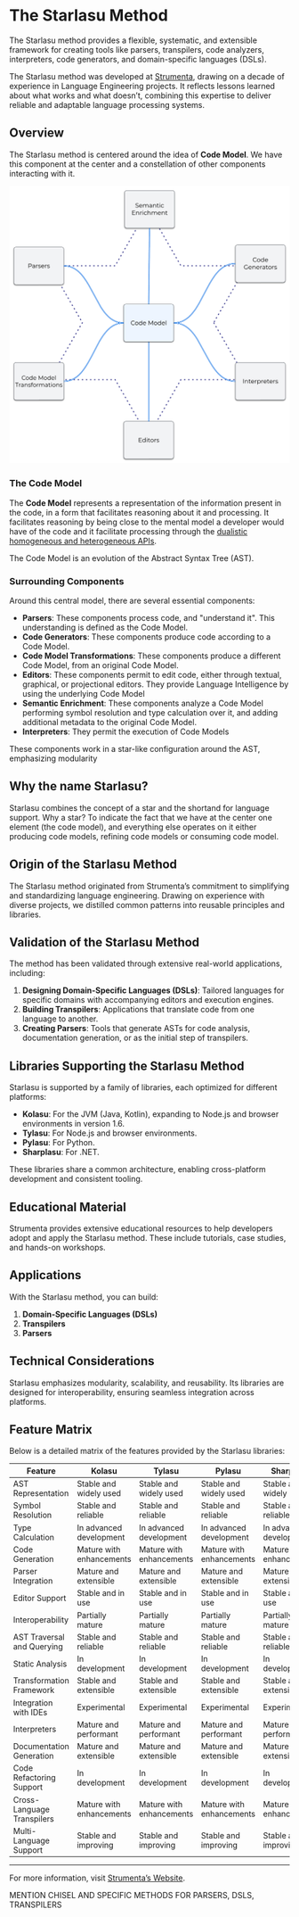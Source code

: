 
# The Starlasu Method

The Starlasu method provides a flexible, systematic, and extensible framework for creating tools like parsers, 
transpilers, code analyzers, interpreters, code generators, and domain-specific languages (DSLs). 

The Starlasu method was developed at [Strumenta](https://strumenta.com), drawing on a decade of experience in Language 
Engineering projects. 
It reflects lessons learned about what works and what doesn’t, 
combining this expertise to deliver reliable and adaptable language processing systems.

## Overview

The Starlasu method is centered around the idea of **Code Model**. 
We have this component at the center and a constellation of other components interacting with it.

![Overview of the Starlasu Approach](../images/StarlasuOverview.png)

### The Code Model
The **Code Model** represents a representation of the information present in the code, in a form that facilitates
reasoning about it and processing. It facilitates reasoning by being close to the mental model a developer would 
have of the code and it facilitate processing through the [dualistic homogeneous and heterogeneous APIs](DualCodeModelAPIs.md).

The Code Model is an evolution of the Abstract Syntax Tree (AST).

### Surrounding Components
Around this central model, there are several essential components:
- **Parsers**: These components process code, and "understand it". This understanding is defined as the Code Model.
- **Code Generators**: These components produce code according to a Code Model.
- **Code Model Transformations**: These components produce a different Code Model, from an original Code Model.
- **Editors**: These components permit to edit code, either through textual, graphical, or projectional editors. 
They provide Language Intelligence by using the underlying Code Model
- **Semantic Enrichment**: These components analyze a Code Model performing symbol resolution and type calculation over it,
 and adding additional metadata to the original Code Model. 
- **Interpreters**: They permit the execution of Code Models

These components work in a star-like configuration around the AST, emphasizing modularity

## Why the name Starlasu?

Starlasu combines the concept of a star and the shortand for language support. Why a star? To indicate the fact that we 
have at the center one element (the code model), and everything else operates on it either producing code models, 
refining code models or consuming code model.


## Origin of the Starlasu Method
The Starlasu method originated from Strumenta’s commitment to simplifying and standardizing language engineering. Drawing on experience with diverse projects, we distilled common patterns into reusable principles and libraries.

## Validation of the Starlasu Method
The method has been validated through extensive real-world applications, including:
1. **Designing Domain-Specific Languages (DSLs)**: Tailored languages for specific domains with accompanying editors and execution engines.
2. **Building Transpilers**: Applications that translate code from one language to another.
3. **Creating Parsers**: Tools that generate ASTs for code analysis, documentation generation, or as the initial step of transpilers.

## Libraries Supporting the Starlasu Method
Starlasu is supported by a family of libraries, each optimized for different platforms:
- **Kolasu**: For the JVM (Java, Kotlin), expanding to Node.js and browser environments in version 1.6.
- **Tylasu**: For Node.js and browser environments.
- **Pylasu**: For Python.
- **Sharplasu**: For .NET.

These libraries share a common architecture, enabling cross-platform development and consistent tooling.

## Educational Material
Strumenta provides extensive educational resources to help developers adopt and apply the Starlasu method. These include tutorials, case studies, and hands-on workshops.

## Applications
With the Starlasu method, you can build:
1. **Domain-Specific Languages (DSLs)**
2. **Transpilers**
3. **Parsers**

## Technical Considerations
Starlasu emphasizes modularity, scalability, and reusability. Its libraries are designed for interoperability, ensuring seamless integration across platforms.

## Feature Matrix
Below is a detailed matrix of the features provided by the Starlasu libraries:

| Feature                    | Kolasu                   | Tylasu                   | Pylasu                   | Sharplasu                |
|----------------------------|--------------------------|--------------------------|--------------------------|--------------------------|
| AST Representation         | Stable and widely used   | Stable and widely used   | Stable and widely used   | Stable and widely used   |
| Symbol Resolution          | Stable and reliable      | Stable and reliable      | Stable and reliable      | Stable and reliable      |
| Type Calculation           | In advanced development  | In advanced development  | In advanced development  | In advanced development  |
| Code Generation            | Mature with enhancements | Mature with enhancements | Mature with enhancements | Mature with enhancements |
| Parser Integration         | Mature and extensible    | Mature and extensible    | Mature and extensible    | Mature and extensible    |
| Editor Support             | Stable and in use        | Stable and in use        | Stable and in use        | Stable and in use        |
| Interoperability           | Partially mature         | Partially mature         | Partially mature         | Partially mature         |
| AST Traversal and Querying | Stable and reliable      | Stable and reliable      | Stable and reliable      | Stable and reliable      |
| Static Analysis            | In development           | In development           | In development           | In development           |
| Transformation Framework   | Stable and extensible    | Stable and extensible    | Stable and extensible    | Stable and extensible    |
| Integration with IDEs      | Experimental             | Experimental             | Experimental             | Experimental             |
| Interpreters               | Mature and performant    | Mature and performant    | Mature and performant    | Mature and performant    |
| Documentation Generation   | Mature and extensible    | Mature and extensible    | Mature and extensible    | Mature and extensible    |
| Code Refactoring Support   | In development           | In development           | In development           | In development           |
| Cross-Language Transpilers | Mature with enhancements | Mature with enhancements | Mature with enhancements | Mature with enhancements |
| Multi-Language Support     | Stable and improving     | Stable and improving     | Stable and improving     | Stable and improving     |

---

For more information, visit [Strumenta’s Website](https://strumenta.com).

MENTION CHISEL AND SPECIFIC METHODS FOR PARSERS, DSLS, TRANSPILERS